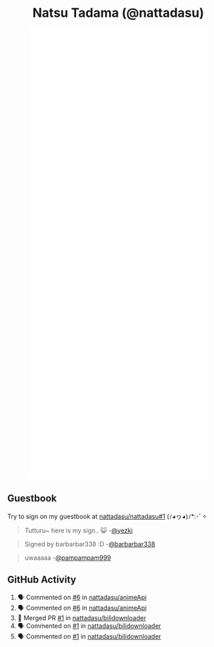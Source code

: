 <div align="center">

# Natsu Tadama (@nattadasu)

![Github Metrics](github-metrics.svg)
</div>

## Guestbook

Try to sign on my guestbook at [nattadasu/nattadasu#1](https://github.com/nattadasu/nattadasu/issues/1) (ﾉ◕ヮ◕)ﾉ\*:･ﾟ✧

<!--START:guestbook-->
> Tutturu~  here is my sign.. :smiley_cat: 
-[@yezki](https://github.com/yezki)

> Signed by barbarbar338 :D
-[@barbarbar338](https://github.com/barbarbar338)

> uwaaaaa
-[@pampampam999](https://github.com/pampampam999)
<!--END:guestbook-->

## GitHub Activity
<!--START_SECTION:activity-->
1. 🗣 Commented on [#6](https://github.com/nattadasu/animeApi/pull/6#issuecomment-3381952635) in [nattadasu/animeApi](https://github.com/nattadasu/animeApi)
2. 🗣 Commented on [#6](https://github.com/nattadasu/animeApi/pull/6#issuecomment-3381944544) in [nattadasu/animeApi](https://github.com/nattadasu/animeApi)
3. 🎉 Merged PR [#1](https://github.com/nattadasu/bilidownloader/pull/1) in [nattadasu/bilidownloader](https://github.com/nattadasu/bilidownloader)
4. 🗣 Commented on [#1](https://github.com/nattadasu/bilidownloader/pull/1#issuecomment-3367877628) in [nattadasu/bilidownloader](https://github.com/nattadasu/bilidownloader)
5. 🗣 Commented on [#1](https://github.com/nattadasu/bilidownloader/pull/1#issuecomment-3367876774) in [nattadasu/bilidownloader](https://github.com/nattadasu/bilidownloader)
<!--END_SECTION:activity-->

